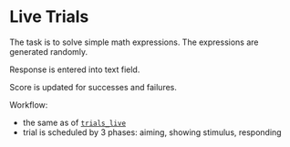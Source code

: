 # Live Trials

The task is to solve simple math expressions.
The expressions are generated randomly.

Response is entered into text field.

Score is updated for successes and failures.

Workflow:
- the same as of [`trials_live`](../trials_live)
- trial is scheduled by 3 phases: aiming, showing stimulus, responding